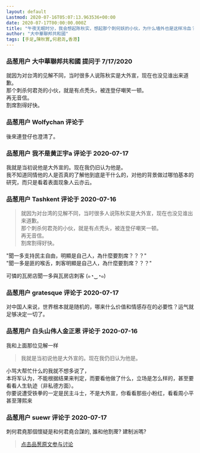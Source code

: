 ```yaml
---
layout: default
Lastmod: 2020-07-16T05:07:13.963536+00:00
date: 2020-07-17T00:00:00.000Z
title: "午夜无眠时分，我会想起陈秋实，想起那个刺何妖的小伙，为什么墙外也是这样冷血？"
author: "大中華聯邦共和國"
tags: [手足,陳秋實,何君尧,香港]
---
```



### 品葱用户 **大中華聯邦共和國** 提问于 7/17/2020
    
就因为对台湾的见解不同，当时很多人说陈秋实是大外宣，现在也没见谁出来道歉。  
那个刺杀何君尧的小伙，就是有点秃头，被连登仔嘲笑一顿。  
再无音信。  
割席割得好快。
    
                

### 品葱用户 **Wolfychan** 评论于 
        
後來連登仔也澄清了。
        
                

### 品葱用户 **我不是黄正宇a** 评论于 2020-07-17
        
我就是当初说他是大外宣的。现在我仍旧认为他是。   
我不知道同情他的人是否真的了解他到底是干什么的，对他的背景做过哪怕基本的研究，而只是看着表面现象人云亦云。
        
                

### 品葱用户 **Tashkent** 评论于 2020-07-16
        
> 就因为对台湾的见解不同，当时很多人说陈秋实是大外宣，现在也没见谁出来道歉。  
> 那个刺杀何君尧的小伙，就是有点秃头，被连登仔嘲笑一顿。  
> 再无音信。  
> 割席割得好快。

  
  
"聞一多支持民主自由，明顯是自己人，為什麼要割席？？？"  
"聞一多是匪的喉舌，刺客明顯是自己人，為什麼要割席？？？"  
  
可憐的瓦房店聞一多與瓦房店刺客 (๑◔‿◔๑)
        
                

### 品葱用户 **gratesque** 评论于 2020-07-17
        
对中国人来说，世界根本就是随机的，哪来什么价值和情感存在的必要性？运气就足够决定一切了。
        
                

### 品葱用户 **白头山伟人金正恩** 评论于 2020-07-16
        
我和上面那位见解一样  

> 我就是当初说他是大外宣的。现在我仍旧认为他是。 

  
小骂大帮忙什么的我就不想多说了，  
本将军认为，不能根据结果来判定，而要看他做了什么，立场是怎么样的，甚至要看看人生轨迹（非私德方面）。  
你要说遭受铁拳的一定是民主斗士，不是大外宣，你看看那些小粉红，看看周小平甚至薄熙来
        
                

### 品葱用户 **suewr** 评论于 2020-07-17
        
刺何君堯那個懷疑是和何君堯合謀的, 誰和他割蓆? 建制派嗎?
        
                





> [点击品葱原文参与讨论](https://pincong.rocks/question/28550)

